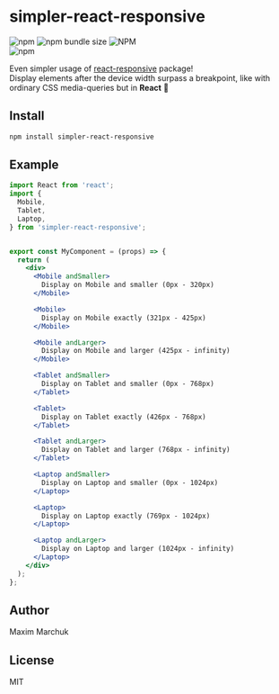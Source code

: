 # simpler-react-responsive
![npm](https://img.shields.io/npm/dm/simpler-react-responsive) ![npm bundle size](https://img.shields.io/bundlephobia/min/simpler-react-responsive) ![NPM](https://img.shields.io/npm/l/simpler-react-responsive)  
![npm](https://img.shields.io/npm/v/simpler-react-responsive)  
  
Even simpler usage of [react-responsive](https://github.com/yocontra/react-responsive) package!  
Display elements after the device width surpass a breakpoint, like with ordinary CSS media-queries but in **React** 🤯  
  
## Install
```bash
npm install simpler-react-responsive
```

## Example
```jsx
import React from 'react';
import {
  Mobile,
  Tablet,
  Laptop,
} from 'simpler-react-responsive';


export const MyComponent = (props) => {
  return (
    <div>
      <Mobile andSmaller>
        Display on Mobile and smaller (0px - 320px)
      </Mobile>

      <Mobile>
        Display on Mobile exactly (321px - 425px)
      </Mobile>

      <Mobile andLarger>
        Display on Mobile and larger (425px - infinity)
      </Mobile>

      <Tablet andSmaller>
        Display on Tablet and smaller (0px - 768px)
      </Tablet>

      <Tablet>
        Display on Tablet exactly (426px - 768px)
      </Tablet>

      <Tablet andLarger>
        Display on Tablet and larger (768px - infinity)
      </Tablet>

      <Laptop andSmaller>
        Display on Laptop and smaller (0px - 1024px)
      </Laptop>

      <Laptop>
        Display on Laptop exactly (769px - 1024px)
      </Laptop>

      <Laptop andLarger>
        Display on Laptop and larger (1024px - infinity)
      </Laptop>
    </div>
  );
};
```

## Author
Maxim Marchuk

## License
MIT
